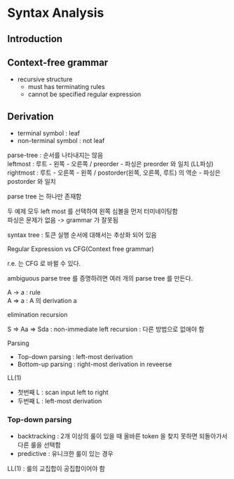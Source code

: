 # Syntax Analysis

## Introduction

## Context-free grammar

* recursive structure
  * must has terminating rules
  * cannot be specified regular expression
  
## Derivation

* terminal symbol : leaf
* non-terminal symbol : not leaf

parse-tree : 순서를 나타내지는 않음  
leftmost : 루트 - 왼쪽 - 오른쪽   / preorder - 파싱은 preorder 와 일치 (LL파싱)
rightmost : 루트 - 오른쪽 - 왼쪽 / postorder(왼쪽, 오른쪽, 루트) 의 역순 - 파싱은 postorder 와 일치

parse tree 는 하나만 존재함

두 예제 모두 left most 를 선택하여 왼쪽 심볼을 먼저 터미네이팅함  
파싱은 문제가 없음 -> grammar 가 잘못됨

syntax tree : 토큰 실행 순서에 대해서는 추상화 되어 있음 

Regular Expression vs CFG(Context free grammar)

r.e. 는 CFG 로 바뀔 수 있다.

ambiguous parse tree 를 증명하려면 여러 개의 parse tree 를 만든다.

A -> a : rule  
A => a : A 의 derivation a

elimination recursion

S => Aa => Sda : non-immediate left recursion : 다른 방법으로 없애야 함

Parsing

* Top-down parsing : left-most derivation
* Bottom-up parsing : right-most derivation in reveerse

LL(1)

* 첫번째 L : scan input left to right
* 두번째 L : left-most derivation

### Top-down parsing

* backtracking : 2개 이상의 룰이 있을 때 올바른 token 을 찾지 못하면 되돌아가서 다른 룰을 선택함
* predictive : 유니크한 룰이 있는 경우

LL(1) : 룰의 교집합이 공집합이어야 함

